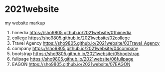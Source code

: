 # 2021website
my website markup
1. himedia https://sho9805.github.io/2021website/01himedia
2. college https://sho9805.github.io/2021website/02college
3. Travel Agency https://sho9805.github.io/2021website/03Travel_Agency
4. company https://sho9805.github.io/2021website/04company
5. bootstrap https://sho9805.github.io/2021website/05bootstrap
6. fullpage https://sho9805.github.io/2021website/06fullpage
7. EAGON https://sho9805.github.io/2021website/07EAGON
